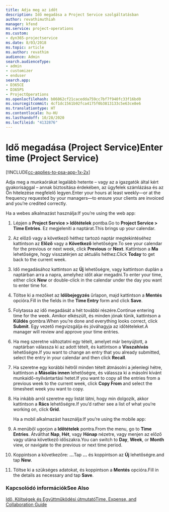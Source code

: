 ```yaml
---
title: Adja meg az időt
description: Idő megadása a Project Service szolgáltatásban
author: revathimuthiah
manager: kfend
ms.service: project-operations
ms.custom:
- dyn365-projectservice
ms.date: 8/03/2018
ms.topic: article
ms.author: revathim
audience: Admin
search.audienceType:
- admin
- customizer
- enduser
search.app:
- D365CE
- D365PS
- ProjectOperations
ms.openlocfilehash: b06062cf21cacedda759cc7bf7f940fc33f16bd0
ms.sourcegitcommit: 4cf1dc1561b92fca4175f0b3813133c5e63ce8e6
ms.translationtype: HT
ms.contentlocale: hu-HU
ms.lasthandoff: 10/28/2020
ms.locfileid: "4132876"
---
```

# <a name="enter-time-project-service"></a><span data-ttu-id="f930c-103">Idő megadása (Project Service)</span><span class="sxs-lookup"><span data-stu-id="f930c-103">Enter time (Project Service)</span></span>

[!INCLUDE[cc-applies-to-psa-app-1x-2x](../includes/cc-applies-to-psa-app-1x-2x.md)]

<span data-ttu-id="f930c-104">Adja meg a munkaórákat legalább hetente – vagy az a igazgatók által kért gyakorisággal – annak biztosítása érdekében, az ügyfelek számlázása és az Ön hitelezése megfelelő legyen.</span><span class="sxs-lookup"><span data-stu-id="f930c-104">Enter your hours at least weekly—or at the frequency requested by your managers—to ensure your clients are invoiced and you’re credited correctly.</span></span>  
  
 <span data-ttu-id="f930c-105">Ha a webes alkalmazást használja:</span><span class="sxs-lookup"><span data-stu-id="f930c-105">If you’re using the web app:</span></span>  
  
1. <span data-ttu-id="f930c-106">Lépjen a **Project Service > Időtételek** pontba.</span><span class="sxs-lookup"><span data-stu-id="f930c-106">Go to **Project Service > Time Entries**.</span></span> <span data-ttu-id="f930c-107">Ez megjeleníti a naptárat.</span><span class="sxs-lookup"><span data-stu-id="f930c-107">This brings up your calendar.</span></span>  
  
2. <span data-ttu-id="f930c-108">Az előző vagy a következő héthez tartozó naptár megtekintéséhez kattintson az **Előző** vagy a **Következő** lehetőségre.</span><span class="sxs-lookup"><span data-stu-id="f930c-108">To see your calendar for the previous or next week, click **Previous** or **Next**.</span></span> <span data-ttu-id="f930c-109">Kattintson a **Ma** lehetőségre, hogy visszatérjen az aktuális héthez.</span><span class="sxs-lookup"><span data-stu-id="f930c-109">Click **Today** to get back to the current week.</span></span>  
  
3. <span data-ttu-id="f930c-110">Idő megadásához kattintson az **Új** lehetőségre, vagy kattintson duplán a naptárban arra a napra, amelyhez időt akar megadni.</span><span class="sxs-lookup"><span data-stu-id="f930c-110">To enter your time, either click **New** or double-click in the calendar under the day you want to enter time for.</span></span>  
  
4. <span data-ttu-id="f930c-111">Töltse ki a mezőket az **Időbejegyzés** űrlapon, majd kattintson a **Mentés** opcióra.</span><span class="sxs-lookup"><span data-stu-id="f930c-111">Fill in the fields in the **Time Entry** form and click **Save**.</span></span>  
  
5. <span data-ttu-id="f930c-112">Folytassa az idő megadását a hét további részére.</span><span class="sxs-lookup"><span data-stu-id="f930c-112">Continue entering time for the week.</span></span> <span data-ttu-id="f930c-113">Amikor elkészült, és minden jónak tűnik, kattintson a **Küldés** gombra.</span><span class="sxs-lookup"><span data-stu-id="f930c-113">When you’re done and everything looks correct, click **Submit**.</span></span> <span data-ttu-id="f930c-114">Egy vezető megvizsgálja és jóváhagyja az időtételeket.</span><span class="sxs-lookup"><span data-stu-id="f930c-114">A manager will review and approve your time entries.</span></span>  
  
6. <span data-ttu-id="f930c-115">Ha meg szeretne változtatni egy tételt, amelyet már benyújtott, a naptárban válassza ki az adott tételt, és kattintson a **Visszahívás** lehetőségre.</span><span class="sxs-lookup"><span data-stu-id="f930c-115">If you want to change an entry that you already submitted, select the entry in your calendar and then click **Recall**.</span></span>  
  
7. <span data-ttu-id="f930c-116">Ha szeretne egy korábbi hétről minden tételt átmásolni a jelenlegi hétre, kattintson a **Másolás innen** lehetőségre, és válassza ki a másolni kívánt munkaidő-nyilvántartási hetet.</span><span class="sxs-lookup"><span data-stu-id="f930c-116">If you want to copy all the entries from a previous week to the current week, click **Copy From** and select the timesheet week you want to copy.</span></span>  
  
8. <span data-ttu-id="f930c-117">Ha inkább arról szeretne egy listát látni, hogy min dolgozik, akkor kattintson a **Rács** lehetőségre.</span><span class="sxs-lookup"><span data-stu-id="f930c-117">If you’d rather see a list of what you’re working on, click **Grid**.</span></span>  
  
   <span data-ttu-id="f930c-118">Ha a mobil alkalmazást használja:</span><span class="sxs-lookup"><span data-stu-id="f930c-118">If you’re using the mobile app:</span></span>  
  
9. <span data-ttu-id="f930c-119">A menüből ugorjon a **Időtételek** pontra.</span><span class="sxs-lookup"><span data-stu-id="f930c-119">From the menu, go to **Time Entries**.</span></span>     <span data-ttu-id="f930c-120">Átválthat **Nap**, **Hét**, vagy **Hónap** nézetre, vagy menjen az előző vagy utána következő időszakra.</span><span class="sxs-lookup"><span data-stu-id="f930c-120">You can switch to **Day**, **Week**, or **Month** view, or navigate to the previous or next time period.</span></span>  
  
10. <span data-ttu-id="f930c-121">Koppintson a következőre: **…**</span><span class="sxs-lookup"><span data-stu-id="f930c-121">Tap **…**</span></span> <span data-ttu-id="f930c-122">és koppintson az **Új** lehetőségre.</span><span class="sxs-lookup"><span data-stu-id="f930c-122">and tap **New**.</span></span>  
  
11. <span data-ttu-id="f930c-123">Töltse ki a szükséges adatokat, és koppintson a **Mentés** opcióra.</span><span class="sxs-lookup"><span data-stu-id="f930c-123">Fill in the details as necessary and tap **Save**.</span></span>  
  
### <a name="see-also"></a><span data-ttu-id="f930c-124">Kapcsolódó információk</span><span class="sxs-lookup"><span data-stu-id="f930c-124">See Also</span></span>  
 [<span data-ttu-id="f930c-125">Idő, Költségek és Együttműködési útmutató</span><span class="sxs-lookup"><span data-stu-id="f930c-125">Time, Expense, and Collaboration Guide</span></span>](../psa/time-expense-collaboration-guide.md)
